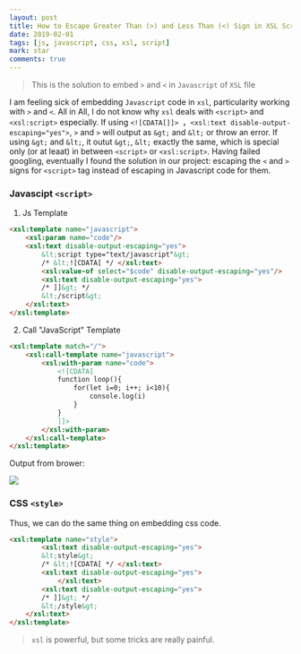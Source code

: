 ```yaml
---
layout: post
title: How to Escape Greater Than (>) and Less Than (<) Sign in XSL Script
date: 2019-02-01
tags: [js, javascript, css, xsl, script]
mark: star
comments: true
---
```


> This is the solution to embed `>` and `<` in `Javascript` of `XSL` file

I am feeling sick of embedding `Javascript` code in `xsl`, particularity working with `>` and `<`. All in All, I do not know why `xsl` deals with `<script>` and `<xsl:script>` especially.  If using `<![CDATA[]]> `，`<xsl:text disable-output-escaping="yes">`,  `>` and `>` will output as `&gt;` and `&lt;` or throw an error. If using `&gt;` and `&lt;`, it outut `&gt;`, `&lt;` exactly the same, which is special only (or at leaat) in between `<script>` or `<xsl:script>`. Having failed googling, eventually I found the solution in our project: escaping the `<` and `>` signs for `<script>` tag instead of escaping in Javascript code for them.

### Javascipt `<script>`

1. Js Template

```html
<xsl:template name="javascript">
	<xsl:param name="code"/>
	<xsl:text disable-output-escaping="yes">
		&lt;script type="text/javascript"&gt;
		/* &lt;![CDATA[ */ </xsl:text>
		<xsl:value-of select="$code" disable-output-escaping="yes"/>
		<xsl:text disable-output-escaping="yes">
		/* ]]&gt; */
		&lt;/script&gt;
	</xsl:text>
</xsl:template>
```

2. Call "JavaScript" Template

```html
<xsl:template match="/">
    <xsl:call-template name="javascript">
        <xsl:with-param name="code">
            <![CDATA[ 
            function loop(){
                for(let i=0; i++; i<10){
                    console.log(i)
                }
            }
            ]]>
        </xsl:with-param>
    </xsl:call-template>
</xsl:template>
```

Output from brower:

![](https://img-blog.csdnimg.cn/20190228014403872.jpg)

### CSS `<style>`
Thus, we can do the same thing on embedding css code.

```html
<xsl:template name="style">
		<xsl:text disable-output-escaping="yes">
		&lt;style&gt;
		/* &lt;![CDATA[ */ </xsl:text>
		<xsl:text disable-output-escaping="yes">
			</xsl:text>
		<xsl:text disable-output-escaping="yes">
		/* ]]&gt; */
		&lt;/style&gt;
	</xsl:text>
</xsl:template>
```

>`xsl` is powerful, but some tricks are really painful.
